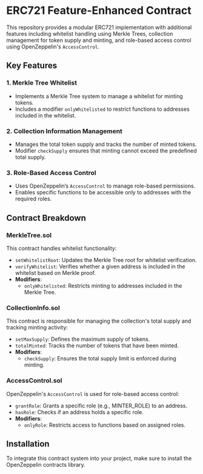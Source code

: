 # ERC721 Feature-Enhanced Contract

This repository provides a modular ERC721 implementation with additional features including whitelist handling using Merkle Trees, collection management for token supply and minting, and role-based access control using OpenZeppelin's `AccessControl`.

## Key Features

### 1. **Merkle Tree Whitelist**

- Implements a Merkle Tree system to manage a whitelist for minting tokens.
- Includes a modifier `onlyWhitelisted` to restrict functions to addresses included in the whitelist.

### 2. **Collection Information Management**

- Manages the total token supply and tracks the number of minted tokens.
- Modifier `checkSupply` ensures that minting cannot exceed the predefined total supply.

### 3. **Role-Based Access Control**

- Uses OpenZeppelin’s `AccessControl` to manage role-based permissions.
- Enables specific functions to be accessible only to addresses with the required roles.

## Contract Breakdown

### **MerkleTree.sol**

This contract handles whitelist functionality:

- `setWhitelistRoot`: Updates the Merkle Tree root for whitelist verification.
- `verifyWhitelist`: Verifies whether a given address is included in the whitelist based on Merkle proof.
- **Modifiers**:
  - `onlyWhitelisted`: Restricts minting to addresses included in the Merkle Tree.

### **CollectionInfo.sol**

This contract is responsible for managing the collection's total supply and tracking minting activity:

- `setMaxSupply`: Defines the maximum supply of tokens.
- `totalMinted`: Tracks the number of tokens that have been minted.
- **Modifiers**:
  - `checkSupply`: Ensures the total supply limit is enforced during minting.

### **AccessControl.sol**

OpenZeppelin's `AccessControl` is used for role-based access control:

- `grantRole`: Grants a specific role (e.g., MINTER_ROLE) to an address.
- `hasRole`: Checks if an address holds a specific role.
- **Modifiers**:
  - `onlyRole`: Restricts access to functions based on assigned roles.

## Installation

To integrate this contract system into your project, make sure to install the OpenZeppelin contracts library.
